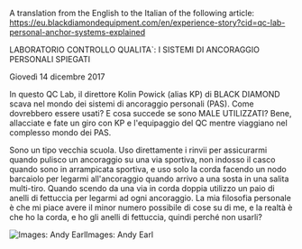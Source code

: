 A translation from the English to the Italian of the following article:
https://eu.blackdiamondequipment.com/en/experience-story?cid=qc-lab-personal-anchor-systems-explained


LABORATORIO CONTROLLO QUALITA`: I SISTEMI DI ANCORAGGIO PERSONALI SPIEGATI

Giovedì 14 dicembre 2017

In questo QC Lab, il direttore Kolin Powick (alias KP) di BLACK DIAMOND scava nel mondo dei sistemi di ancoraggio personali (PAS). Come dovrebbero essere usati? E cosa succede se sono MALE UTILIZZATI? Bene, allacciate e fate un giro con KP e l'equipaggio del QC mentre viaggiano nel complesso mondo dei PAS.

Sono un tipo vecchia scuola. Uso direttamente i rinvii per assicurarmi quando pulisco un ancoraggio su una via sportiva, non indosso il casco quando sono in arrampicata sportiva, e uso solo la corda facendo un nodo barcaiolo per legarmi all'ancoraggio quando arrivo a una sosta in una salita multi-tiro. Quando scendo da una via in corda doppia utilizzo un paio di anelli di fettuccia per legarmi ad ogni ancoraggio. La mia filosofia personale è che mi piace avere il minor numero possibile di cose su di me, e la realtà è che ho la corda, e ho gli anelli di fettuccia, quindi perché non usarli?

![Images: Andy Earl](https://eu.blackdiamondequipment.com/on/demandware.static/-/Library-Sites-SharedLibrary/default/dwa8f02f04/images/Experience/QC_Lab/personal_anchor_system/PAS.1.jpg)Images: Andy Earl


